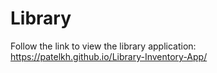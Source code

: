 # Library

Follow the link to view the library application: https://patelkh.github.io/Library-Inventory-App/
